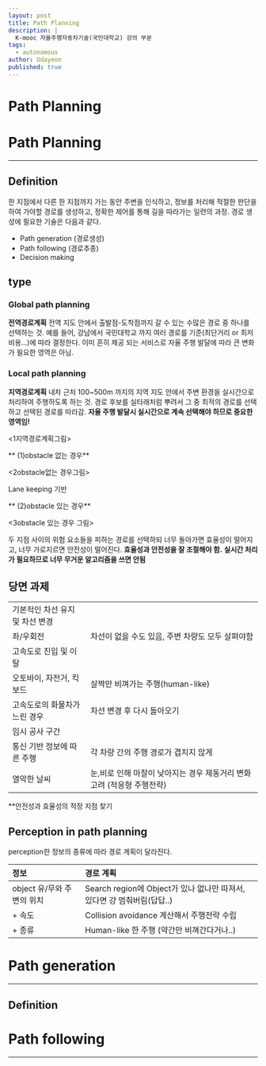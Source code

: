 ```yaml
---
layout: post
title: Path Planning
description: |
  K-mooc 자율주행자동차기술(국민대학교) 강의 부분
tags:
  - autonomous
author: Udayeon
published: true
---
```


# Path Planning


# Path Planning
* * * 

## Definition

한 지점에서 다른 한 지점까지 가는 동안 주변을 인식하고, 정보를 처리해 적절한 판단을 하여 가야할 경로를 생성하고, 정확한 제어를 통해 길을 따라가는 일련의 과정.
경로 생성에 필요한 기술은 다음과 같다.                                                                
- Path generation (경로생성) 
- Path following (경로추종) 
- Decision making 

## type

### Global path planning

**전역경로계획** 전역 지도 안에서 출발점-도착점까지 갈 수 있는 수많은 경로 중 하나를 선택하는 것.
예를 들어, 강남에서 국민대학교 까지 여러 경로를 기준(최단거리 or 최저비용...)에 따라 결정한다.
이미 흔히 제공 되는 서비스로 자율 주행 발달에 따라 큰 변화가 필요한 영역은 아님.

### Local path planning

**지역경로계획** 내차 근처 100~500m 까지의 지역 지도 안에서 주변 환경을 실시간으로 처리하여 주행하도록 하는 것.
경로 후보를 실타래처럼 뿌려서 그 중 최적의 경로를 선택하고 선택된 경로를 따라감.
**자율 주행 발달시 실시간으로 계속 선택해야 하므로 중요한 영역임!**

<1지역경로계획그림>

** (1)obstacle 없는 경우**

<2obstacle없는 경우그림>

Lane keeping 기반

** (2)obstacle 있는 경우**

<3obstacle 있는 경우 그림>

두 지점 사이의 위험 요소들을 피하는 경로를 선택하되
너무 돌아가면 효율성이 떨어지고, 너무 가로지르면 안전성이 떨어진다.
**효율성과 안전성을 잘 조절해야 함.**
**실시간 처리가 필요하므로 너무 무거운 알고리즘을 쓰면 안됨**


## 당면 과제

|                               |                                                |
|:------------------------------|:-----------------------------------------------|
|기본적인 차선 유지 및 차선 변경 |                                                |
|좌/우회전                      |차선이 없을 수도 있음, 주변 차량도 모두 살펴야함|
|고속도로 진입 및 이탈          |                                                |
|오토바이, 자전거, 킥보드       |살짝만 비껴가는 주행(human-like)                |
|고속도로의 화물차가 느린 경우  | 차선 변경 후 다시 돌아오기|
|임시 공사 구간                |                                                |
|통신 기반 정보에 따른 주행     |각 차량 간의 주행 경로가 겹치지 않게             |
|열악한 날씨                   |눈,비로 인해 마찰이 낮아지는 경우 제동거리 변화 고려 (적응형 주행전략)|

**안전성과 효율성의 적정 지점 찾기

## Perception in path planning

perception한 정보의 종류에 따라 경로 계획이 달라진다.

|정보                      |경로 계획|
|:------------------------ |:-------|
|object 유/무와 주변의 위치| Search region에 Object가 있나 없나만 따져서, 있다면 걍 멈춰버림(답답..)|
| + 속도                   |Collision avoidance 계산해서 주행전략 수립|
| + 종류                   |Human-like 한 주행 (약간만 비껴간다거나..)|



# Path generation
* * *
## Definition

# Path following
* * *
##
